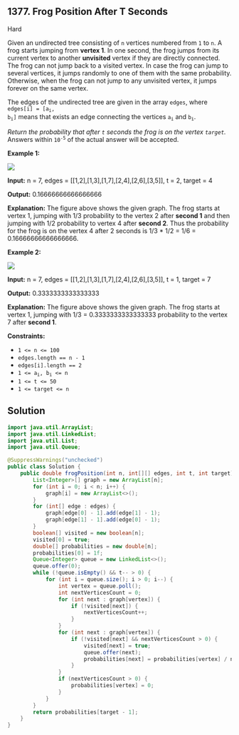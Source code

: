 ## 1377\. Frog Position After T Seconds

Hard

Given an undirected tree consisting of `n` vertices numbered from `1` to `n`. A frog starts jumping from **vertex 1**. In one second, the frog jumps from its current vertex to another **unvisited** vertex if they are directly connected. The frog can not jump back to a visited vertex. In case the frog can jump to several vertices, it jumps randomly to one of them with the same probability. Otherwise, when the frog can not jump to any unvisited vertex, it jumps forever on the same vertex.

The edges of the undirected tree are given in the array `edges`, where <code>edges[i] = [a<sub>i</sub>, b<sub>i</sub>]</code> means that exists an edge connecting the vertices <code>a<sub>i</sub></code> and <code>b<sub>i</sub></code>.

_Return the probability that after `t` seconds the frog is on the vertex `target`._ Answers within <code>10<sup>-5</sup></code> of the actual answer will be accepted.

**Example 1:**

![](https://assets.leetcode.com/uploads/2021/12/21/frog1.jpg)

**Input:** n = 7, edges = [[1,2],[1,3],[1,7],[2,4],[2,6],[3,5]], t = 2, target = 4

**Output:** 0.16666666666666666

**Explanation:** The figure above shows the given graph. The frog starts at vertex 1, jumping with 1/3 probability to the vertex 2 after **second 1** and then jumping with 1/2 probability to vertex 4 after **second 2**. Thus the probability for the frog is on the vertex 4 after 2 seconds is 1/3 \* 1/2 = 1/6 = 0.16666666666666666.

**Example 2:**

**![](https://assets.leetcode.com/uploads/2021/12/21/frog2.jpg)**

**Input:** n = 7, edges = [[1,2],[1,3],[1,7],[2,4],[2,6],[3,5]], t = 1, target = 7

**Output:** 0.3333333333333333

**Explanation:** The figure above shows the given graph. The frog starts at vertex 1, jumping with 1/3 = 0.3333333333333333 probability to the vertex 7 after **second 1**.

**Constraints:**

*   `1 <= n <= 100`
*   `edges.length == n - 1`
*   `edges[i].length == 2`
*   <code>1 <= a<sub>i</sub>, b<sub>i</sub> <= n</code>
*   `1 <= t <= 50`
*   `1 <= target <= n`

## Solution

```java
import java.util.ArrayList;
import java.util.LinkedList;
import java.util.List;
import java.util.Queue;

@SuppressWarnings("unchecked")
public class Solution {
    public double frogPosition(int n, int[][] edges, int t, int target) {
        List<Integer>[] graph = new ArrayList[n];
        for (int i = 0; i < n; i++) {
            graph[i] = new ArrayList<>();
        }
        for (int[] edge : edges) {
            graph[edge[0] - 1].add(edge[1] - 1);
            graph[edge[1] - 1].add(edge[0] - 1);
        }
        boolean[] visited = new boolean[n];
        visited[0] = true;
        double[] probabilities = new double[n];
        probabilities[0] = 1f;
        Queue<Integer> queue = new LinkedList<>();
        queue.offer(0);
        while (!queue.isEmpty() && t-- > 0) {
            for (int i = queue.size(); i > 0; i--) {
                int vertex = queue.poll();
                int nextVerticesCount = 0;
                for (int next : graph[vertex]) {
                    if (!visited[next]) {
                        nextVerticesCount++;
                    }
                }
                for (int next : graph[vertex]) {
                    if (!visited[next] && nextVerticesCount > 0) {
                        visited[next] = true;
                        queue.offer(next);
                        probabilities[next] = probabilities[vertex] / nextVerticesCount;
                    }
                }
                if (nextVerticesCount > 0) {
                    probabilities[vertex] = 0;
                }
            }
        }
        return probabilities[target - 1];
    }
}
```